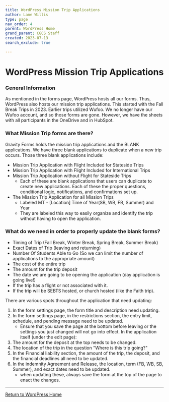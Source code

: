 ```yaml
---
title: WordPress Mission Trip Applications
author: Lane Willis
type: page
nav_order: 4
parent: WordPress Home
grand_parent: CGCS Staff
created: 2023-07-13
search_exclude: true

---
```

# WordPress Mission Trip Applications

### General Information

As mentioned in the forms page, WordPress hosts all our forms. Thus, WordPress also hosts our mission trip applications. This started with the Fall Break Trips in 2023. Earlier trips utilized Wufoo. We no longer have our Wufoo account, and so those forms are gone. However, we have the sheets with all participants in the OneDrive and in HubSpot.

### What Mission Trip forms are there?

Gravity Forms holds the mission trip applications and the BLANK applications. We have three blank applications to duplicate when a new trip occurs. Those three blank applications include:
* Mission Trip Application with Flight Included for Stateside Trips
* Mission Trip Application with Flight Included for International Trips
* Mission Trip Application without Flight for Stateside Trips
    * Each of these are blank applications that users can duplicate to create new applications. Each of these the proper questions, conditional logic, notifications, and confirmations set up.
* The Mission Trip Application for all Mission Trips
    * Labeled MT - [Location] Time of Year(SB, WB, FB, Summer) and Year
    * They are labeled this way to easily organize and identify the trip without having to open the application.

### What do we need in order to properly update the blank forms?

* Timing of Trip (Fall Break, Winter Break, Spring Break, Summer Break)
* Exact Dates of Trip (leaving and returning)
* Number Of Students Able to Go (So we can limit the number of applications to the appropriate amount)
* The cost of the entire trip
* The amount for the trip deposit
* The date we are going to be opening the application (day application is going live!)
* If the trip has a flight or not associated with it.
* If the trip will be SEBTS hosted, or church hosted (like the Faith trip).

There are various spots throughout the application that need updating:
1. In the form settings page, the form title and description need updating.
2. In the form settings page, in the restrictions section, the entry limit, schedule, and pending message need to be updated.
    * Ensure that you save the page at the bottom before leaving or the settings you just changed will not go into effect.
In the application itself (under the edit page):
3. The amount for the deposit at the top needs to be changed.
4. The location of the trip in the question "Where is this trip going?"
5. In the Financial liability section, the amount of the trip, the deposit, and the financial deadlines all need to be updated.
6. In the indemnity Agreement and Release, the location, term (FB, WB, SB, Summer), and exact dates need to be updated.
    * when updating these, always save the form at the top of the page to enact the changes.

---

[Return to WordPress Home](/cgcs-staff-information/wordpress/wordpress.html)